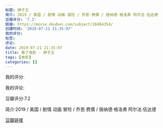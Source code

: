 ```yaml
---
标题: 狮子王
简介: 2019 / 美国 / 剧情 动画 冒险 / 乔恩·费儒 / 唐纳德·格洛弗 阿尔法·伍达德
豆瓣评分: '7.2'
链接: https://movie.douban.com/subject/26884354/
创建时间: '2019-07-21 21:35:07'
我的评分:
标签:
评论:
date: 2019-07-21 21:35:07
title: 看了电影 - 狮子王
tags: [电影]
categories: []
---
```


我的评分:

我的评论:

豆瓣评分:7.2

简介:2019 / 美国 / 剧情 动画 冒险 / 乔恩·费儒 / 唐纳德·格洛弗 阿尔法·伍达德

[豆瓣链接](https://movie.douban.com/subject/26884354/)

